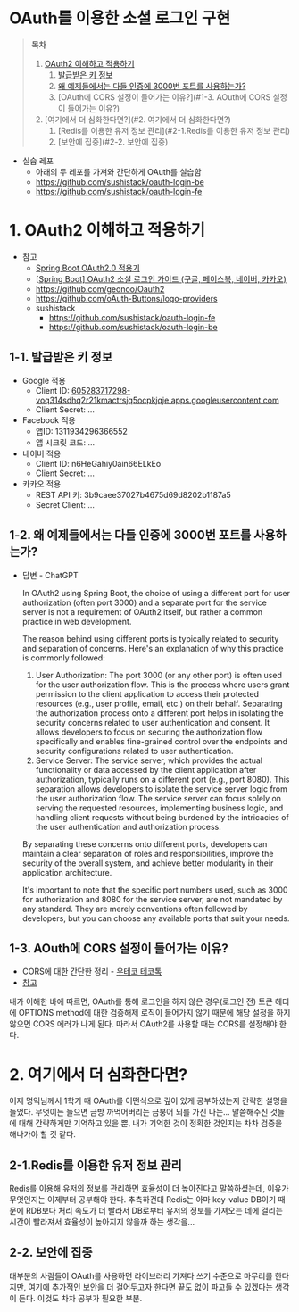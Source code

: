# OAuth를 이용한 소셜 로그인 구현

> **목차**
>
> 1. [OAuth2 이해하고 적용하기](#1-oauth2-이해하고-적용하기)
>    1. [발급받은 키 정보](#1--1-발급받은-키-정보)
>    2. [왜 예제들에서는 다들 인증에 3000번 포트를 사용하는가?](#1--2-왜-예제들에서는-다들-인증에-3000번-포트를-사용하는가-)
>    3. [OAuth에 CORS 설정이 들어가는 이유?](#1-3. AOuth에 CORS 설정이 들어가는 이유?)
> 2. [여기에서 더 심화한다면?](#2. 여기에서 더 심화한다면?)
>    1. [Redis를 이용한 유저 정보 관리](#2-1.Redis를 이용한 유저 정보 관리)
>    1. [보안에 집중](#2-2. 보안에 집중)

- 실습 레포
  - 아래의 두 레포를 가져와 간단하게 OAuth를 실습함
  - https://github.com/sushistack/oauth-login-be
  - https://github.com/sushistack/oauth-login-fe

# 1. OAuth2 이해하고 적용하기

- 참고
  - [Spring Boot OAuth2.0 적용기](https://geonoo.tistory.com/163)
  - [[Spring Boot\] OAuth2 소셜 로그인 가이드 (구글, 페이스북, 네이버, 카카오)](https://deeplify.dev/back-end/spring/oauth2-social-login#스프링부트-소셜-로그인)
  - https://github.com/geonoo/Oauth2
  - https://github.com/oAuth-Buttons/logo-providers
  - sushistack
    - https://github.com/sushistack/oauth-login-fe
    - https://github.com/sushistack/oauth-login-be

## 1-1. 발급받은 키 정보

- Google 적용
  - Client ID: [605283717298-voq314sdhq2r21kmactrsjq5ocpkjqje.apps.googleusercontent.com](http://605283717298-voq314sdhq2r21kmactrsjq5ocpkjqje.apps.googleusercontent.com)
  - Client Secret: ...
- Facebook 적용
  - 앱ID: 1311934296366552
  - 앱 시크릿 코드: ...
- 네이버 적용
  - Client ID: n6HeGahiy0ain66ELkEo
  - Client Secret: ...
- 카카오 적용
  - REST API 키: 3b9caee37027b4675d69d8202b1187a5
  - Secret Client: ...

## 1-2. 왜 예제들에서는 다들 인증에 3000번 포트를 사용하는가?

- 답변 - ChatGPT

  In OAuth2 using Spring Boot, the choice of using a different port for user authorization (often port 3000) and a separate port for the service server is not a requirement of OAuth2 itself, but rather a common practice in web development.

  The reason behind using different ports is typically related to security and separation of concerns. Here's an explanation of why this practice is commonly followed:

  1. User Authorization: The port 3000 (or any other port) is often used for the user authorization flow. This is the process where users grant permission to the client application to access their protected resources (e.g., user profile, email, etc.) on their behalf. Separating the authorization process onto a different port helps in isolating the security concerns related to user authentication and consent. It allows developers to focus on securing the authorization flow specifically and enables fine-grained control over the endpoints and security configurations related to user authentication.
  2. Service Server: The service server, which provides the actual functionality or data accessed by the client application after authorization, typically runs on a different port (e.g., port 8080). This separation allows developers to isolate the service server logic from the user authorization flow. The service server can focus solely on serving the requested resources, implementing business logic, and handling client requests without being burdened by the intricacies of the user authentication and authorization process.

  By separating these concerns onto different ports, developers can maintain a clear separation of roles and responsibilities, improve the security of the overall system, and achieve better modularity in their application architecture.

  It's important to note that the specific port numbers used, such as 3000 for authorization and 8080 for the service server, are not mandated by any standard. They are merely conventions often followed by developers, but you can choose any available ports that suit your needs.

## 1-3. AOuth에 CORS 설정이 들어가는 이유?

- CORS에 대한 간단한 정리 - [우테코 테코톡](https://www.youtube.com/watch?v=-2TgkKYmJt4)
- [참고](https://taes-k.github.io/2019/12/05/spring-cors/)

내가 이해한 바에 따르면, OAuth를 통해 로그인을 하지 않은 경우(로그인 전) 토큰 헤더에 OPTIONS method에 대한 검증해제 로직이 들어가지 않기 때문에 해당 설정을 하지 않으면 CORS 에러가 나게 된다. 따라서 OAuth2를 사용할 때는 CORS를 설정해야 한다.

# 2. 여기에서 더 심화한다면?

어제 명익님께서 1학기 때 OAuth를 어떤식으로 깊이 있게 공부하셨는지 간략한 설명을 들었다. 무엇이든 들으면 금방 까먹어버리는 금붕어 뇌를 가진 나는... 말씀해주신 것들에 대해 간략하게만 기억하고 있을 뿐, 내가 기억한 것이 정확한 것인지는 차차 검증을 해나가야 할 것 같다.

## 2-1.Redis를 이용한 유저 정보 관리

Redis를 이용해 유저의 정보를 관리하면 효율성이 더 높아진다고 말씀하셨는데, 이유가 무엇인지는 이제부터 공부해야 한다. 추측하건대 Redis는 아마 key-value DB이기 때문에 RDB보다 처리 속도가 더 빨라서 DB로부터 유저의 정보를 가져오는 데에 걸리는 시간이 빨라져서 효율성이 높아지지 않을까 하는 생각을...

## 2-2. 보안에 집중

대부분의 사람들이 OAuth를 사용하면 라이브러리 가져다 쓰기 수준으로 마무리를 한다지만, 여기에 추가적인 보안을 더 걸어두고자 한다면 끝도 없이 파고들 수 있겠다는 생각이 든다. 이것도 차차 공부가 필요한 부분.